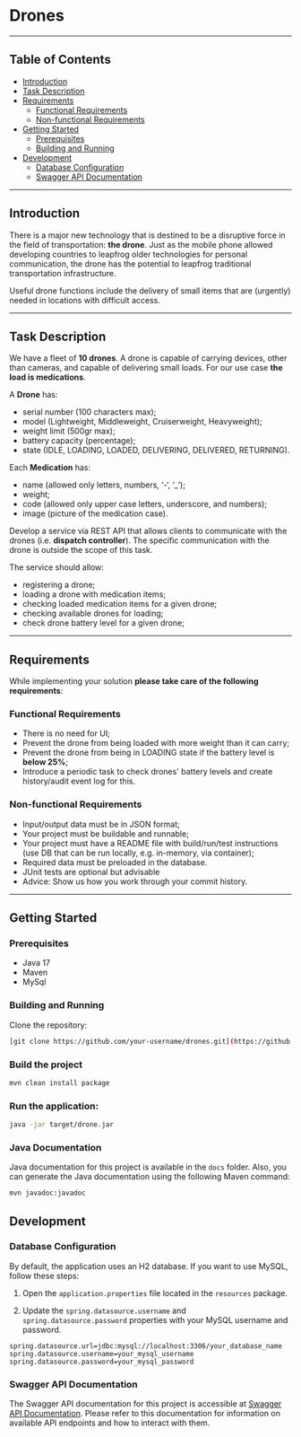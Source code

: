 # Drones

---

## Table of Contents

- [Introduction](#introduction)
- [Task Description](#task-description)
- [Requirements](#requirements)
  - [Functional Requirements](#functional-requirements)
  - [Non-functional Requirements](#non-functional-requirements)
- [Getting Started](#getting-started)
  - [Prerequisites](#prerequisites)
  - [Building and Running](#building-and-running)
- [Development](#development)
  - [Database Configuration](#database-configuration)
  - [Swagger API Documentation](#swagger-api-documentation)


---

## Introduction

There is a major new technology that is destined to be a disruptive force in the field of transportation: **the drone**. Just as the mobile phone allowed developing countries to leapfrog older technologies for personal communication, the drone has the potential to leapfrog traditional transportation infrastructure.

Useful drone functions include the delivery of small items that are (urgently) needed in locations with difficult access.

---

## Task Description

We have a fleet of **10 drones**. A drone is capable of carrying devices, other than cameras, and capable of delivering small loads. For our use case **the load is medications**.

A **Drone** has:
- serial number (100 characters max);
- model (Lightweight, Middleweight, Cruiserweight, Heavyweight);
- weight limit (500gr max);
- battery capacity (percentage);
- state (IDLE, LOADING, LOADED, DELIVERING, DELIVERED, RETURNING).

Each **Medication** has: 
- name (allowed only letters, numbers, ‘-‘, ‘_’);
- weight;
- code (allowed only upper case letters, underscore, and numbers);
- image (picture of the medication case).

Develop a service via REST API that allows clients to communicate with the drones (i.e. **dispatch controller**). The specific communication with the drone is outside the scope of this task.

The service should allow:
- registering a drone;
- loading a drone with medication items;
- checking loaded medication items for a given drone; 
- checking available drones for loading;
- check drone battery level for a given drone;

---

## Requirements

While implementing your solution **please take care of the following requirements**:

### Functional Requirements

- There is no need for UI;
- Prevent the drone from being loaded with more weight than it can carry;
- Prevent the drone from being in LOADING state if the battery level is **below 25%**;
- Introduce a periodic task to check drones' battery levels and create history/audit event log for this.

### Non-functional Requirements

- Input/output data must be in JSON format;
- Your project must be buildable and runnable;
- Your project must have a README file with build/run/test instructions (use DB that can be run locally, e.g. in-memory, via container);
- Required data must be preloaded in the database.
- JUnit tests are optional but advisable
- Advice: Show us how you work through your commit history.

---

## Getting Started

### Prerequisites

- Java 17
- Maven
- MySql

### Building and Running

Clone the repository:

```bash
[git clone https://github.com/your-username/drones.git](https://github.com/karimtismail/drones-task-elmenus.git)
```

### Build the project
```bash
mvn clean install package
```

### Run the application:
```bash
java -jar target/drone.jar
```

### Java Documentation
  
Java documentation for this project is available in the `docs` folder. Also, you can generate the Java documentation using the following Maven command:

```bash
mvn javadoc:javadoc
```

## Development

### Database Configuration
By default, the application uses an H2 database. If you want to use MySQL, follow these steps:

1. Open the `application.properties` file located in the `resources` package.

2. Update the `spring.datasource.username` and `spring.datasource.password` properties with your MySQL username and password.
```properties
spring.datasource.url=jdbc:mysql://localhost:3306/your_database_name
spring.datasource.username=your_mysql_username
spring.datasource.password=your_mysql_password
```

### Swagger API Documentation
The Swagger API documentation for this project is accessible at [Swagger API Documentation](http://localhost:8080/swagger-ui/index.html#/). Please refer to this documentation for information on available API endpoints and how to interact with them.
